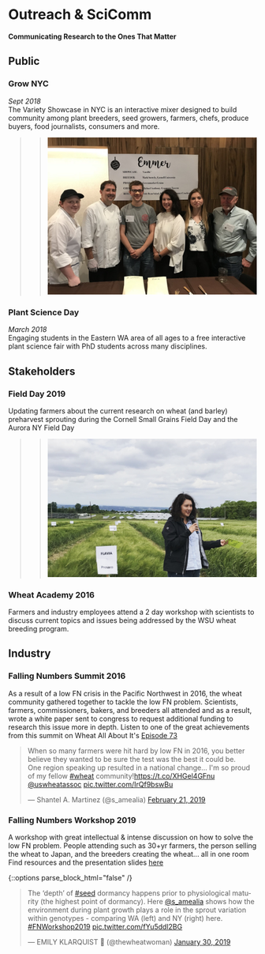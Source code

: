 # Outreach & SciComm

**Communicating Research to the Ones That Matter**  

## Public  
### Grow NYC   
*Sept 2018*  
The Variety Showcase in NYC is an interactive mixer designed to build community among plant breeders, seed growers, farmers, chefs, produce buyers, food journalists, consumers and more.  
>> ![](https://github.com/shantel-martinez/Lab_Resources/blob/master/example_img/GrowNYC.jpg?raw=true)  

### Plant Science Day  
*March 2018*   
Engaging students in the Eastern WA area of all ages to a free interactive plant science fair with PhD students across many disciplines.  

## Stakeholders
### Field Day 2019
Updating farmers about the current research on wheat (and barley) preharvest sprouting during the Cornell Small Grains Field Day and the Aurora NY Field Day
>> ![](https://github.com/shantel-martinez/Lab_Resources/blob/master/example_img/FieldDay2019.jpg?raw=true)  

### Wheat Academy 2016  
Farmers and industry employees attend a 2 day workshop with scientists to discuss current topics and issues being addressed by the WSU wheat breeding program.  

## Industry 
### Falling Numbers Summit 2016   
As a result of a low FN crisis in the Pacific Northwest in 2016, the wheat community gathered together to tackle the low FN problem. Scientists, farmers, commissioners, bakers, and breeders all attended and as a result, wrote a white paper sent to congress to request additional funding to research this issue more in depth. Listen to one of the great achievements from this summit on Wheat All About It's [Episode 73](http://wagrains.org/podcast/episode-73-falling-numbers-rising-optimism/)   

<div class="center">

<blockquote class="twitter-tweet" data-lang="en"><p lang="en" dir="ltr">When so many farmers were hit hard by low FN in 2016, you better believe they wanted to be sure the test was the best it could be.<br>One region speaking up resulted in a national change... I&#39;m so proud of my fellow <a href="https://twitter.com/hashtag/wheat?src=hash&amp;ref_src=twsrc%5Etfw">#wheat</a> community!<a href="https://t.co/XHGel4GFnu">https://t.co/XHGel4GFnu</a> <a href="https://twitter.com/uswheatassoc?ref_src=twsrc%5Etfw">@uswheatassoc</a> <a href="https://t.co/IrQf9bswBu">pic.twitter.com/IrQf9bswBu</a></p>&mdash; Shantel A. Martinez (@s_amealia) <a href="https://twitter.com/s_amealia/status/1098724481059692545?ref_src=twsrc%5Etfw">February 21, 2019</a></blockquote>
<script async src="https://platform.twitter.com/widgets.js" charset="utf-8"></script>

</div>


### Falling Numbers Workshop 2019   
A workshop with great intellectual & intense discussion on how to solve the low FN problem. People attending such as 30+yr farmers, the person selling the wheat to Japan, and the breeders creating the wheat... all in one room  
Find resources and the presentation slides [here](https://github.com/shantel-martinez/FNWorkshop2019/blob/master/README.md)    

{::options parse_block_html="false" /}

<div class="center">  
 
<blockquote class="twitter-tweet" data-lang="en"><p lang="en" dir="ltr">The ‘depth’ of <a href="https://twitter.com/hashtag/seed?src=hash&amp;ref_src=twsrc%5Etfw">#seed</a> dormancy happens prior to physiological maturity (the highest point of dormancy). Here <a href="https://twitter.com/s_amealia?ref_src=twsrc%5Etfw">@s_amealia</a> shows how the environment during plant growth plays a role in the sprout variation within genotypes - comparing WA (left) and NY (right) here. <a href="https://twitter.com/hashtag/FNWorkshop2019?src=hash&amp;ref_src=twsrc%5Etfw">#FNWorkshop2019</a> <a href="https://t.co/fYu5ddl2BG">pic.twitter.com/fYu5ddl2BG</a></p>&mdash; EMILY KLARQUIST 🍞 (@thewheatwoman) <a href="https://twitter.com/thewheatwoman/status/1090680556524720128?ref_src=twsrc%5Etfw">January 30, 2019</a></blockquote>  
<script async src="https://platform.twitter.com/widgets.js" charset="utf-8"></script>  

</div>  

